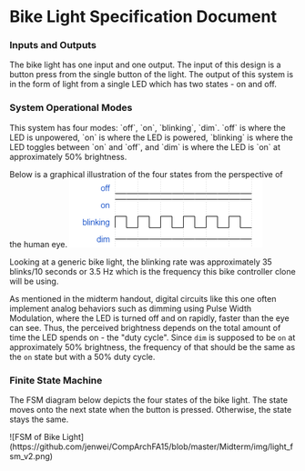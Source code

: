 <h1>Bike Light Specification Document</h1>

<h3>Inputs and Outputs</h3>
The bike light has one input and one output. The input of this design is a button press from the single button of the light.
The output of this system is in the form of light from a single LED which has two states - on and off.

<h3>System Operational Modes</h3>
This system has four modes: `off`, `on`, `blinking`, `dim`. `off` is where the LED is unpowered, `on` is where the LED is powered, `blinking` is where the LED toggles between `on` and `off`, and `dim` is where the LED is `on` at approximately 50% brightness.

Below is a graphical illustration of the four states from the perspective of the human eye.
![Graphical Representation of States](https://github.com/jenwei/CompArchFA15/blob/master/Midterm/img/graphical.png)

Looking at a generic bike light, the blinking rate was approximately 35 blinks/10 seconds or 3.5 Hz which is the frequency this bike controller clone will be using.

As mentioned in the midterm handout, digital circuits like this one often implement analog behaviors such as dimming using Pulse Width Modulation, where the LED is turned off and on rapidly, faster than the eye can see. Thus, the perceived brightness depends on the total amount of time the LED spends on - the "duty cycle". Since `dim` is supposed to be `on` at approximately 50% brightness, the frequency of that should be the same as the `on` state but with a 50% duty cycle. 

<h3>Finite State Machine</h3>
<p>The FSM diagram below depicts the four states of the bike light. The state moves onto the next state when the button is pressed. Otherwise, the state stays the same.</p>
![FSM of Bike Light](https://github.com/jenwei/CompArchFA15/blob/master/Midterm/img/light_fsm_v2.png)
